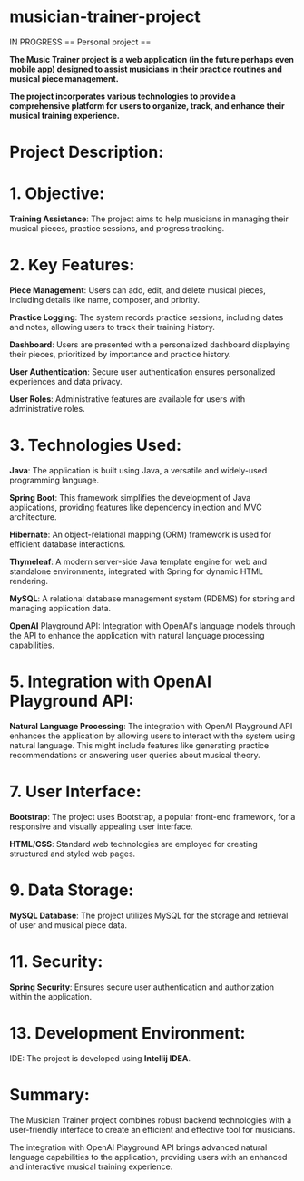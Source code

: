 # musician-trainer-project
IN PROGRESS == Personal project ==

**The Music Trainer project is a web application (in the future perhaps even mobile app) designed to assist musicians in their practice routines and musical piece management.**

**The project incorporates various technologies to provide a comprehensive platform for users to organize, track, and enhance their musical training experience.**

# Project Description:
# 1. Objective:
**Training Assistance**: The project aims to help musicians in managing their musical pieces, practice sessions, and progress tracking.

# 2. Key Features:
**Piece Management**: Users can add, edit, and delete musical pieces, including details like name, composer, and priority.

**Practice Logging**: The system records practice sessions, including dates and notes, allowing users to track their training history.

**Dashboard**: Users are presented with a personalized dashboard displaying their pieces, prioritized by importance and practice history.

**User Authentication**: Secure user authentication ensures personalized experiences and data privacy.

**User Roles**: Administrative features are available for users with administrative roles.

# 3. Technologies Used:
**Java**: The application is built using Java, a versatile and widely-used programming language.

**Spring Boot**: This framework simplifies the development of Java applications, providing features like dependency injection and MVC architecture.

**Hibernate**: An object-relational mapping (ORM) framework is used for efficient database interactions.

**Thymeleaf**: A modern server-side Java template engine for web and standalone environments, integrated with Spring for dynamic HTML rendering.

**MySQL**: A relational database management system (RDBMS) for storing and managing application data.

**OpenAI** Playground API: Integration with OpenAI's language models through the API to enhance the application with natural language processing capabilities.

# 5. Integration with OpenAI Playground API:
**Natural Language Processing**: The integration with OpenAI Playground API enhances the application by allowing users to interact with the system using natural language. This might include features like generating practice recommendations or answering user queries about musical theory.

# 7. User Interface:
**Bootstrap**: The project uses Bootstrap, a popular front-end framework, for a responsive and visually appealing user interface.

**HTML**/**CSS**: Standard web technologies are employed for creating structured and styled web pages.

# 9. Data Storage:
**MySQL Database**: The project utilizes MySQL for the storage and retrieval of user and musical piece data.

# 11. Security:
**Spring Security**: Ensures secure user authentication and authorization within the application.

# 13. Development Environment:
IDE: The project is developed using **Intellij IDEA**.

# Summary:
The Musician Trainer project combines robust backend technologies with a user-friendly interface to create an efficient and effective tool for musicians.

The integration with OpenAI Playground API brings advanced natural language capabilities to the application, providing users with an enhanced and interactive musical training experience.
